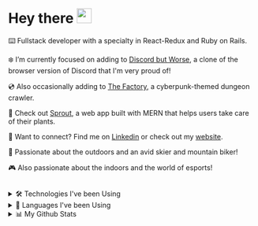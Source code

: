 # Hey there <img src="https://raw.githubusercontent.com/MartinHeinz/MartinHeinz/master/wave.gif" width="30px">

⌨️ Fullstack developer with a specialty in React-Redux and Ruby on Rails.<br>

❄️ I’m currently focused on adding to [Discord but Worse](https://discord-but-worse.herokuapp.com), a clone of the browser version of Discord that I'm very proud of!<br>

💿 Also occasionally adding to [The Factory](https://pcampbell42.github.io/the-factory/), a cyberpunk-themed dungeon crawler.

🌱 Check out [Sprout](https://sprout-plant-app.herokuapp.com/#/), a web app built with MERN that helps users take care of their plants.<br>

🔗 Want to connect? Find me on [Linkedin](https://www.linkedin.com/in/patrick-campbell-336a72139/) or check out my [website](http://www.patrickevancampbell.com/).<br>

🌲 Passionate about the outdoors and an avid skier and mountain biker!

🎮 Also passionate about the indoors and the world of esports!
##

<details>
<summary> 🛠️ Technologies I've been Using</summary>
<br>
<img src="https://img.shields.io/badge/JavaScript-F7DF1E?style=for-the-badge&logo=javascript&logoColor=black" />
<img src="https://img.shields.io/badge/React-20232A?style=for-the-badge&logo=react&logoColor=61DAFB" />
<img src="https://img.shields.io/badge/Redux-593D88?style=for-the-badge&logo=redux&logoColor=white" />
<img src="https://img.shields.io/badge/Ruby-CC342D?style=for-the-badge&logo=ruby&logoColor=white" />
<img src="https://img.shields.io/badge/Ruby_on_Rails-CC0000?style=for-the-badge&logo=ruby-on-rails&logoColor=white" />
<img src="https://img.shields.io/badge/PostgreSQL-316192?style=for-the-badge&logo=postgresql&logoColor=white" />
<img src="https://img.shields.io/badge/HTML5-E34F26?style=for-the-badge&logo=html5&logoColor=white" />
<img src="https://img.shields.io/badge/CSS3-1572B6?style=for-the-badge&logo=css3&logoColor=white" />
<img src="https://img.shields.io/badge/Node.js-339933?style=for-the-badge&logo=nodedotjs&logoColor=white" />
<img src="https://img.shields.io/badge/Amazon AWS-{232F3E}?style=for-the-badge&logo=amazonaws&logoColor=white" />
<img src="https://img.shields.io/badge/npm-CB3837?style=for-the-badge&logo=npm&logoColor=white" />
<img src="https://img.shields.io/badge/redis-%23DD0031.svg?&style=for-the-badge&logo=redis&logoColor=white" />
<img src="https://img.shields.io/badge/Express.js-000000?style=for-the-badge&logo=express&logoColor=white" />
<img src="https://img.shields.io/badge/MongoDB-white?style=for-the-badge&logo=mongodb&logoColor=4EA94B" />
<br>
...And more!
</details>

<details>
<summary> 📝 Languages I've been Using</summary>
<br>
<img align="center" src="https://github-readme-stats.vercel.app/api/top-langs/?username=pcampbell42&layout=compact&theme=tokyonight" />
</details>

<details>
<summary> 📊 My Github Stats</summary>
<br>
<img align="center" src="https://github-readme-stats.vercel.app/api?username=pcampbell42&show_icons=true&theme=tokyonight" />
</details>
